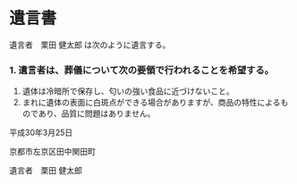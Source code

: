 遺言書
======

遺言者　栗田 健太郎 は次のように遺言する。

### 1. 遺言者は、葬儀について次の要領で行われることを希望する。
1. 遺体は冷暗所で保存し、匂いの強い食品に近づけないこと。
1. まれに遺体の表面に白斑点ができる場合がありますが、商品の特性によるものであり、品質に問題はありません。

平成30年3月25日

京都市左京区田中関田町

遺言者　栗田 健太郎
